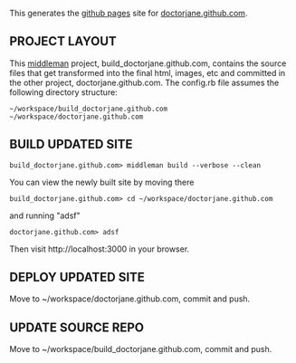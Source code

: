 This generates the [github pages](http://pages.github.com/) site for
[doctorjane.github.com](http://doctorjane.github.com/).


## PROJECT LAYOUT ##

This [middleman](http://middlemanapp.com/) project,
build_doctorjane.github.com, contains the source files that get
transformed into the final html, images, etc and committed in the
other project, doctorjane.github.com. The config.rb file assumes the
following directory structure:

    ~/workspace/build_doctorjane.github.com
    ~/workspace/doctorjane.github.com
    

## BUILD UPDATED SITE ##

    build_doctorjane.github.com> middleman build --verbose --clean

You can view the newly built site by moving there

    build_doctorjane.github.com> cd ~/workspace/doctorjane.github.com
    
and running "adsf"

    doctorjane.github.com> adsf
     
Then visit http://localhost:3000 in your browser.
     
## DEPLOY UPDATED SITE ##
     
Move to ~/workspace/doctorjane.github.com, commit and push.

## UPDATE SOURCE REPO ##
     
Move to ~/workspace/build_doctorjane.github.com, commit and push.

